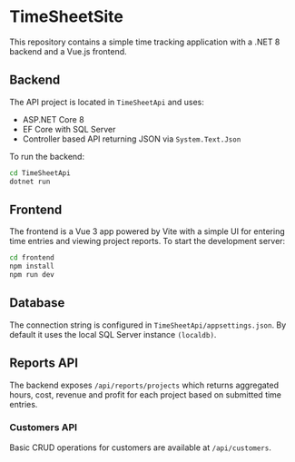 # TimeSheetSite

This repository contains a simple time tracking application with a .NET 8 backend and a Vue.js frontend.

## Backend

The API project is located in `TimeSheetApi` and uses:

- ASP.NET Core 8
- EF Core with SQL Server
- Controller based API returning JSON via `System.Text.Json`

To run the backend:

```bash
cd TimeSheetApi
dotnet run
```

## Frontend

The frontend is a Vue 3 app powered by Vite with a simple UI for entering time entries
and viewing project reports. To start the development server:


```bash
cd frontend
npm install
npm run dev
```

## Database

The connection string is configured in `TimeSheetApi/appsettings.json`. By default it uses the local SQL Server instance `(localdb)`.


## Reports API

The backend exposes `/api/reports/projects` which returns aggregated hours,
cost, revenue and profit for each project based on submitted time entries.

### Customers API

Basic CRUD operations for customers are available at `/api/customers`.

